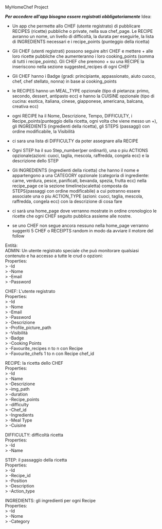 MyHomeChef Project

***Per accedere all'app bisogna essere registrati obbligatoriamente***
Idea:  
    
- Un app che permette allo CHEF (utente registrato) di pubblicare RECIPES (ricette) pubbliche o private, nella sua chef_page. Le RECIPE avranno un nome, un livello di difficoltà, la durata per eseguirle, la lista di INGREDIENTS necessari e i recipe_points (punteggio della ricetta)  
  
- Gli CHEF (utenti registrati) possono seguire altri CHEF e mettere + alle loro ricette pubbliche che aumenteranno i loro cooking_points (somma di tutti i recipe_points). Gli CHEF che premono + su una RECIPE la inseriscono nella sezione suggested_recipes di ogni CHEF  
  
- Gli CHEF hanno i Badge (gradi: principiante, appassionato, aiuto cuoco, chef, chef stellato, nonna) in base ai cooking_points  
  
- le RECIPES hanno un MEAL_TYPE opzionale (tipo di pietanza: primo, secondo, dessert, antipasto ecc) e hanno la CUISINE opzionale (tipo di cucina: esotica, italiana, cinese, giapponese, americana, balcana, creativa ecc)  
  
- ogni RECIPE ha il Nome, Descrizione, Tempo, DIFFICULTY, i Recipe_points(punteggio della ricetta, ogni volta che viene messo un +), gli INGREDIENTS (ingredienti della ricetta), gli STEPS (passaggi) con ordine modificabile, la Visibilità  
  
- ci sara una lista di DIFFICULTY da poter assegnare alla RECIPE  
  
- Ogni STEP ha il suo Step_number(per ordinarli), una o piu ACTIONS opzionale(azioni: cuoci, taglia, mescola, raffredda, congela ecc) e la descrizione dello STEP  
  
- Gli INGREDIENTS (ingredienti della ricetta) che hanno il nome e appartengono a una CATEGORY opzionale (categoria di ingrediente: carne, verdura, pesce, panificati, bevanda, spezia, frutta ecc) nella recipe_page ce la sezione timeline(scaletta) composta da STEPS(passaggi con ordine modificabile) a cui potranno essere associate una o piu ACTION_TYPE (azioni: cuoci, taglia, mescola, raffredda, congela ecc) con la descrizione di cosa fare   
  
- ci sarà una home_page dove verranno mostrate in ordine cronologico le ricette che ogni CHEF seguito pubblica assieme alle nostre.  
- se uno CHEF non segue ancora nessuno nella home_page verranno suggeriti 5 CHEF o RECEIPTS random in modo da avviare il motore del follow  
  
Entità:  
ADMIN: Un utente registrato speciale che può monitorare qualsiasi contenuto e ha accesso a tutte le crud o opzioni:  
	Properties:  
	> -Id  
	> -Nome  
	> -Email  
	> -Password  
  
CHEF: L'utente registrato  
	Properties:  
	> -Id  
	> -Nome  
	> -Email  
	> -Password  
	> -Descrizione  
	> -Profile_picture_path  
	> -Visibilità  
	> -Badge  
	> -Cooking Points  
	> -Favourite_recipes n to n con Recipe   
	> -Favourite_chefs 1 to n con Recipe chef_id  
	  
  
RECIPE: la ricetta dello CHEF  
	Properties:  
	> -Id  
	> -Name  
	> -Descrizione  
	> -img_path  
	> -duration  
	> -Recipe_points  
	> -difficulty  
	> -Chef_id  
	> -Ingredients  
	> -Meal Type  
	> -Cuisine  
  
DIFFICULTY: difficoltà ricetta  
	Properties:  
	> -Id  
	> -Name  
  
STEP: il passaggio della ricetta  
	Properties:  
	> -Id    
	> -Recipe_id  
	> -Position  
	> -Description  
	> -Action_type  
  
INGREDIENTS: gli ingredienti per ogni Recipe  
	Properties:  
	> -Id  
	> -Nome  
	> -Category  
  

